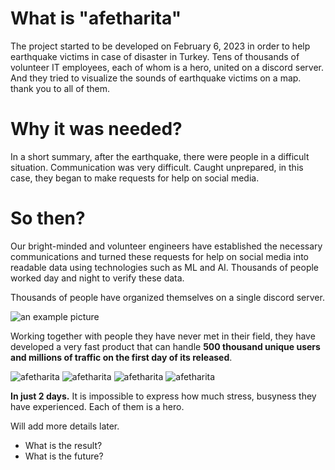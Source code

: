 # What is "afetharita"

The project started to be developed on February 6, 2023 in order to help earthquake victims in case of disaster in Turkey. Tens of thousands of volunteer IT employees, each of whom is a hero, united on a discord server. And they tried to visualize the sounds of earthquake victims on a map. thank you to all of them.


# Why it was needed?

In a short summary, after the earthquake, there were people in a difficult situation. Communication was very difficult. Caught unprepared, in this case, they began to make requests for help on social media.


# So then? 

Our bright-minded and volunteer engineers have established the necessary communications and turned these requests for help on social media into readable data using technologies such as ML and AI. Thousands of people worked day and night to verify these data.

Thousands of people have organized themselves on a single discord server.

![an example picture](./discord.png)

Working together with people they have never met in their field, they have developed a very fast product that can handle **500 thousand unique users and millions of traffic on the first day of its released**. 

![afetharita](./afetharita.png)
![afetharita](./afetharita2.png)
![afetharita](./afetharita3.png)
![afetharita](./afetharita4.png)


**In just 2 days.**
It is impossible to express how much stress, busyness they have experienced.
Each of them is a hero. 


Will add more details later.
- What is the result?
- What is the future?
